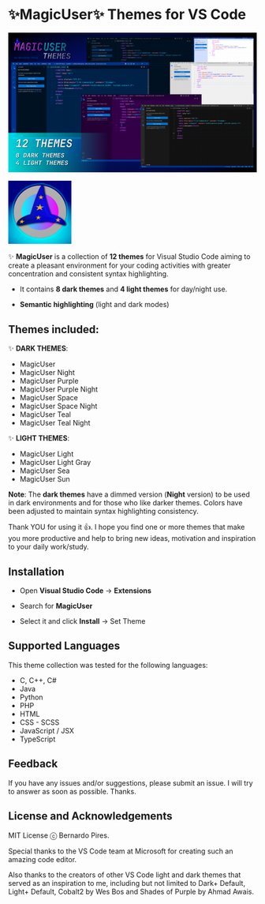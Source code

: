 # ✨**MagicUser**✨ Themes for VS Code

![MagicUser themes](https://raw.githubusercontent.com/drbap/magicuser-themes-for-vscode/main/images/magicuser_themes_for_vscode.png)


![MagicUser Themes icon](https://raw.githubusercontent.com/drbap/magicuser-themes-for-vscode/main/images/magicuser_icon_small.png)

✨ **MagicUser** is a collection of **12 themes** for Visual Studio Code aiming to create a pleasant environment for your coding activities with greater concentration and consistent syntax highlighting.

- It contains **8 dark themes** and **4 light themes** for day/night use.

- **Semantic highlighting** (light and dark modes)

## Themes included:

✨ **DARK THEMES**: 
- MagicUser 
- MagicUser Night
- MagicUser Purple 
- MagicUser Purple Night
- MagicUser Space 
- MagicUser Space Night
- MagicUser Teal
- MagicUser Teal Night

✨ **LIGHT THEMES**:
- MagicUser Light
- MagicUser Light Gray
- MagicUser Sea
- MagicUser Sun

**Note**: The **dark themes** have a dimmed version (**Night** version) to be used in dark environments and for those who like darker themes. Colors have been adjusted to maintain syntax highlighting consistency.

Thank YOU for using it 👍. I hope you find one or more themes that make you more productive and help to bring new ideas, motivation and inspiration to your daily work/study.

## Installation

- Open **Visual Studio Code** -> **Extensions**

- Search for **MagicUser**

- Select it and click **Install** -> Set Theme

## Supported Languages

This theme collection was tested for the following languages:
- C, C++, C#
- Java
- Python
- PHP
- HTML
- CSS - SCSS
- JavaScript / JSX
- TypeScript

## Feedback
  
If you have any issues and/or suggestions, please submit an issue. I will try to answer as soon as possible. Thanks.
  
## License and Acknowledgements

MIT License ⓒ Bernardo Pires.

Special thanks to the VS Code team at Microsoft for creating such an amazing code editor. 

Also thanks to the creators of other VS Code light and dark themes that served as an inspiration to me, including but not limited to Dark+ Default, Light+ Default, Cobalt2 by Wes Bos and Shades of Purple by Ahmad Awais.
